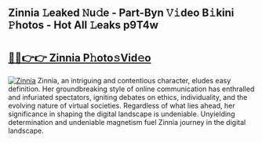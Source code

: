 ## Zinnia 𝙻eaked 𝙽u𝚍e - Part-Byn 𝚅𝚒deo B𝚒kini 𝙿hotos - Hot All 𝙻eaks p9T4w

# <h2><a href="http://ld0p8p.urlbe.top/?page=Zinnia">🔗🔗👉👉 Zinnia P𝚑oto𝚜Vid𝚎o</a></h2>

[![Zinnia](https://i.imgur.com/eBuTRDB.gif)](http://ld0p8p.urlbe.top/?page=Zinnia)
Zinnia, an intriguing and contentious character, eludes easy definition. Her groundbreaking style of online communication has enthralled and infuriated spectators, igniting debates on ethics, individuality, and the evolving nature of virtual societies. Regardless of what lies ahead, her significance in shaping the digital landscape is undeniable. Unyielding determination and undeniable magnetism fuel Zinnia journey in the digital landscape.
